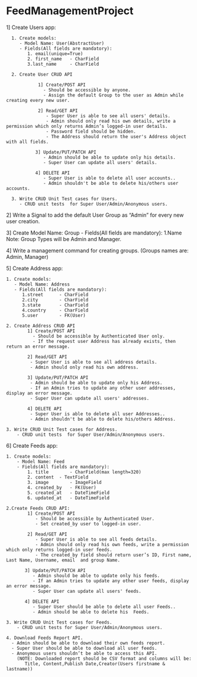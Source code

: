 # FeedManagementProject

1] Create Users app:

      1. Create models:
         - Model Name: User(AbstractUser)
         - Fields(All fields are mandatory):
            1. email(unique=True)
            2. first_name 	- CharField
            3.last_name 	- CharField
   
      2. Create User CRUD API
   
                1] Create/POST API
                  - Should be accessible by anyone.
                  - Assign the default Group to the user as Admin while creating every new user.

                2] Read/GET API
                   - Super User is able to see all users' details.
                   - Admin should only read his own details, write a permission which only returns Admin’s logged-in user details.
                   - Password field should be hidden.
                   - The Address should return the user's Address object with all fields.

               3] Update/PUT/PATCH API
                  - Admin should be able to update only his details.
                  - Super User can update all users' details.

               4] DELETE API
                  - Super User is able to delete all user accounts..
                  - Admin shouldn't be able to delete his/others user accounts.
        
      3. Write CRUD Unit Test cases for Users.
         - CRUD unit tests  for Super User/Admin/Anonymous users.

        
2] Write a Signal to add the default User Group as “Admin” for every new user creation.

3] Create Model Name: Group
      - Fields(All fields are mandatory):
        1.Name
      Note: Group Types will be  Admin and Manager.
      
4] Write a management command for creating groups.
   (Groups names are: Admin, Manager)


5] Create Address app:

    1. Create models: 
       - Model Name: Address
       - Fields(All fields are mandatory):
          1.street 		- CharField
          2.city 		- CharField
          3.state 		- CharField
          4.country 	- CharField
          5.user		- FK(User)
          
    2. Create Address CRUD API
            1] Create/POST API
              - Should be accessible by Authenticated User only.
              - If the request user Address has already exists, then return an error message.

            2] Read/GET API
             - Super User is able to see all address details.
             - Admin should only read his own address.

            3] Update/PUT/PATCH API
             - Admin should be able to update only his Address.
             - If an Admin tries to update any other user addresses, display an error message.
             - Super User can update all users' addresses.

            4] DELETE API
             - Super User is able to delete all user Addresses..
             - Admin shouldn't be able to delete his/others Address.
             
    3. Write CRUD Unit Test cases for Address.
        - CRUD unit tests  for Super User/Admin/Anonymous users.


6] Create Feeds app:

    1. Create models:
        - Model Name: Feed
        - Fields(All fields are mandatory):
            1. title		- CharField(max length=320)
            2. content	- TextField
            3. image		- ImageField
            4. created_by	- FK(User)
            5. created_at	- DateTimeField
            6. updated_at	- DateTimeField
            
    2.Create Feeds CRUD API:
            1] Create/POST API
               - Should be accessible by Authenticated User.
               - Set created_by user to logged-in user.

            2] Read/GET API
               - Super User is able to see all feeds details.
               - Admin should only read his own feeds, write a permission which only returns logged-in user feeds.
               - The created_by field should return user’s ID, First name, Last Name, Username, email  and group Name.

           3] Update/PUT/PATCH API
              - Admin should be able to update only his feeds.
              - If an Admin tries to update any other user feeds, display an error message.
              - Super User can update all users' feeds.

           4] DELETE API
              - Super User should be able to delete all user Feeds..
              - Admin should be able to delete his  Feeds.

    3. Write CRUD Unit Test cases for Feeds.
        - CRUD unit tests for Super User/Admin/Anonymous users.
       
    4. Download Feeds Report API.
      - Admin should be able to download their own feeds report.
      - Super User should be able to download all user feeds.
      - Anonymous users shouldn’t be able to access this API.
        (NOTE: Downloaded report should be CSV format and columns will be:
           Title, Content,Publish Date,Creator(Users firstname & lastname))
 
